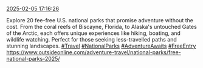 [2025-02-05 17:16:26](https://mstdn.social/@hill_wanderer/113952409967313620)

Explore 20 fee-free U.S. national parks that promise adventure without the cost. From the coral reefs of Biscayne, Florida, to Alaska&#39;s untouched Gates of the Arctic, each offers unique experiences like hiking, boating, and wildlife watching. Perfect for those seeking less-travelled paths and stunning landscapes. <a href="https://mstdn.social/tags/Travel" class="mention hashtag" rel="tag">#Travel</a> <a href="https://mstdn.social/tags/NationalParks" class="mention hashtag" rel="tag">#NationalParks</a> <a href="https://mstdn.social/tags/AdventureAwaits" class="mention hashtag" rel="tag">#AdventureAwaits</a> <a href="https://mstdn.social/tags/FreeEntry" class="mention hashtag" rel="tag">#FreeEntry</a> <a href="https://www.outsideonline.com/adventure-travel/national-parks/free-national-parks-2025/" target="_blank" rel="nofollow noopener noreferrer" translate="no">https://www.outsideonline.com/adventure-travel/national-parks/free-national-parks-2025/</a>